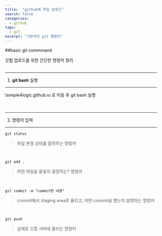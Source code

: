 ```yaml
---
title:  "github에 파일 업로드"
search: false
categories: 
  - github
tags:
  - git
excerpt: "기본적인 git 명령어"
---
```


##basic git commmand

깃헙 업로드를 위한 간단한 명령어 정리
<br>
<br>
***

1. **git bash** 실행
---
\simple4logic.github.io 로 이동 후 git bash 실행   
<br>
<br>
***

2. 명령어 입력
----

```
git status
```
>파일 변경 상태를 알려주는 명령어 
<br>

```
git add .
```
>어떤 파일을 올릴지 결정하는? 명령어
<br>

```
git commit -m "commit한 내용"
```
> commit해서 staging area로 올리고, 어떤 commit을 했는지 설명하는 명령어
<br>

```
git push
```
> 실제로 깃헙 서버에 올리는 명령어



